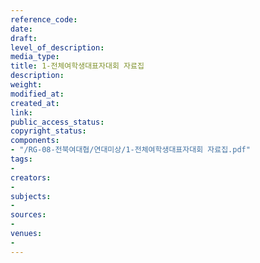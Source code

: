 ```yaml
---
reference_code: 
date: 
draft: 
level_of_description: 
media_type: 
title: 1-전체여학생대표자대회 자료집
description: 
weight: 
modified_at: 
created_at: 
link: 
public_access_status: 
copyright_status: 
components:
- "/RG-08-전북여대협/연대미상/1-전체여학생대표자대회 자료집.pdf"
tags:
- 
creators:
- 
subjects:
- 
sources:
- 
venues:
- 
---
```

